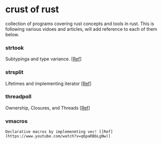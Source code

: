 # crust of rust
collection of programs covering rust concepts and tools in rust. This is following various vidoes and articles, will add reference to each of them below.


### strtook
  
  Subtypinga and type variance. [[Ref](https://www.youtube.com/watch?v=iVYWDIW71jk&t=606s)]
  
### strsplit

  Lifetimes and implementing iterator [[Ref](https://www.youtube.com/watch?v=MSi3E5Z8oRw&t=3934s)]
  
### threadpoll 
   Ownership, Closures, and Threads [[Ref](https://www.youtube.com/watch?v=2mwwYbBRJSo&t=4674s)]

### vmacros
    Declarative macros by implemenmting vec! [[Ref](https://www.youtube.com/watch?v=q6paRBbLgNw)]
